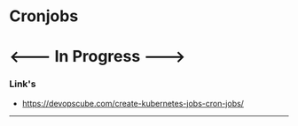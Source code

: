 # Cronjobs

# <--- In Progress --->

### Link's

- https://devopscube.com/create-kubernetes-jobs-cron-jobs/

---
